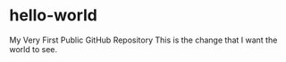 # hello-world
My Very First Public GitHub Repository
This is the change that I want the world to see.

